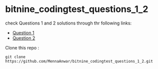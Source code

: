 # bitnine_codingtest_questions_1_2

check Questions 1 and 2 solutions through thr following links:

* [Question 1](https://github.com/MennaAnwar/bitnine_codingtest_questions_1_2/tree/main/Question_1)
* [Question 2](https://github.com/MennaAnwar/bitnine_codingtest_questions_1_2/tree/main/Question_2)

Clone this repo :
```
git clone https://github.com/MennaAnwar/bitnine_codingtest_questions_1_2.git
```
